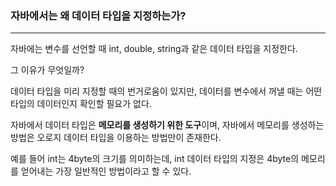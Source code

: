 ### 자바에서는 왜 데이터 타입을 지정하는가?

---
자바에는 변수를 선언할 때 int, double, string과 같은 데이터 타입을 지정한다.

그 이유가 무엇일까?

데이터 타입을 미리 지정할 때의 번거로움이 있지만, 데이터를 변수에서 꺼낼 때는 어떤 타입의 데이터인지 확인할 필요가 없다.

자바에서 데이터 타입은 **메모리를 생성하기 위한 도구**이며, 자바에서 메모리를 생성하는 방법은 오로지 데이터 타입을 이용하는 방법만이 존재한다.

예를 들어 int는 4byte의 크기를 의미하는데, int 데이터 타입의 지정은 4byte의 메모리를 얻어내는 가장 일반적인 방법이라고 할 수 있다.